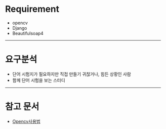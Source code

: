 # Requirement
* opencv
* Django
* Beautifulsoap4

---
# 요구분석
* 단어 시험지가 필요하지만 직접 만들기 귀찮거나, 힘든 상황인 사람
* 함께 단어 시험을 보는 스터디

---
# 참고 문서
* [Opencv사용법](https://www.youtube.com/watch?v=F2FRpmh9sQo)

